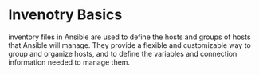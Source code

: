# Invenotry Basics
inventory files in Ansible are used to define the hosts and groups of hosts that Ansible will manage. They provide a flexible and customizable way to group and organize hosts, and to define the variables and connection information needed to manage them.
